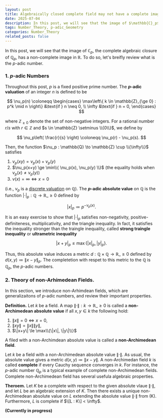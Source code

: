 ```yaml
---
layout: post
title: Algebraically closed complete field may not have a complete image in $\mathbb{R}$ under its absolute value
date: 2025-07-04
description: In this post, we will see that the image of $\mathbb{C}_p$, the complete algebraic closure of $\mathbb{Q}_p$, has a non-complete image in $\mathbb{R}$.
tags: Number_Theory, p-adic_Geometry
categories: Number_Theory
related_posts: false
---
```


In this post, we will see that the image of $\mathbb{C}_p$, the complete algebraic closure of $\mathbb{Q}_p$, has a non-complete image in $\mathbb{R}$. 
To do so, let's breifly review what is the $p$-adic number. 

### **1. $p$-adic Numbers** ###

Throughout this post, $p$ is a fixed positive prime number. The **$p$-adic valuation** of an integer $n$ is defined to be

$$
\nu_p(n) \coloneqq \begin{cases}
   \max\left\{ k \in \mathbb{Z}_{\ge 0} : p^k \mid n \right\} &\text{if } n \neq 0, \\
   \infty &\text{if } n = 0,
\end{cases}
$$

where $\mathbb{Z}_{\ge 0}$ denote the set of non-negative integers.
For a rational number $r/s$ with $r \in \mathbb{Z}$ and $s \in \mathbb{Z} \setminus \\{0\\}$, we define by

$$
\nu_p\left( \frac{r}{s} \right) \coloneqq \nu_p(r) - \nu_p(s).
$$

Then, the function $\nu_p : \mathbb{Q} \to \mathbb{Z} \cup \\{\infty\\}$ satisfies

1. $\nu_p(xy) = \nu_p(x) + \nu_p(y)$
2. $\nu_p(x+y) \ge \min\\{ \nu_p(x), \nu_p(y) \\}$ (the equality holds when $\nu_p(x) \neq \nu_p(y)$)
3. $\nu(x) = \infty \iff x = 0$

(i.e., $\nu_p$ is a [discrete valuation](https://en.wikipedia.org/wiki/Discrete_valuation) on $\mathbb{Q}$). 
The **$p$-adic absolute value** on $\mathbb{Q}$ is the function $|\cdot|_p : \mathbb{Q} \to \mathbb{R}\_{\ge 0}$ defined by

$$
|x|_p \coloneqq p^{-\nu_p(x)}.
$$

It is an easy exercise to show that $|\cdot|_p$ satisfies non-negativity, positive-definiteness, multiplicativity, and the triangle inequality. 
In fact, it satisfies the inequality stronger than the traingle inequality, called **strong traingle inequality** or **ultrametric inequality**

$$
|x+y|_p \le \max \left\{ |x|_p, |y|_p\right\}.
$$

Thus, this absolute value induces a metric $d : \mathbb{Q} \times \mathbb{Q} \to \mathbb{R}\_{\ge 0}$ defined by $d(x,y)\coloneqq \|x-y\|_p$.
The completetion with respet to this metric to the $\mathbb{Q}$ is $\mathbb{Q}_p$, the $p$-adic numbers.

### **2. Theory of non-Arhimedean Fields.** ###

In this section, we introduce non-Arhimdean fields, which are generalizaitons of $p$-adic numbers, and review their important properties.

**Definition.** Let $k$ be a field. A map $\|\cdot\|: k \to \mathbb{R}\_{\ge 0}$ is called a **non-Archimedean absolute value** if all $x,y \in k$ the following hold:

1. $\|x\| = 0 \iff x = 0$,
2. $\|xy\| = \|x\|\|y\|$,
3. $\|x+y\| \le \max\\{\|x\|, \|y\|\\}$

A filed with a non-Archimdean absolute value is called a **non-Archimedean field**.

Let $k$ be a field with a non-Archimedean absolute value $\|\cdot\|$.
As usual, the absolute value gives a metric $d(x,y) \coloneqq \|x-y\|$.
A non-Archimedan field $k$ is called **complete** if every Cauchy sequence converges in $k$.
For instance, the $p$-adic number $\mathbb{Q}_p$ is a typical example of complete non-Archimedean fields.
Complete non-Archimedean field has several usefula algebraic properties.

**Theroem.** Let $K$ be a complete with respect to the given absolute vlaue $\|\cdot\|$, and let $L$ be an algebraic extension of $K$.
Then there exists a unique non-Archimedean absolute value on $L$ extending the absolute value $\|\cdot\|$ from \(K\).
Furthermore, $L$ is complete if $\[L : K\] < \infty$.

**(Currently in progress)**


<script src="https://giscus.app/client.js"
        data-repo="ijhlee0511/ijhlee0511.github.io"
        data-repo-id="R_kgDOJqjmWQ"
        data-category="General"
        data-category-id="DIC_kwDOJqjmWc4CX-qZ"
        data-mapping="title"
        data-strict="1"
        data-reactions-enabled="1"
        data-emit-metadata="0"
        data-input-position="bottom"
        data-theme="preferred_color_scheme"
        data-lang="en"
        crossorigin="anonymous"
        async>
</script>